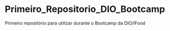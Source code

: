 # Primeiro_Repositorio_DIO_Bootcamp
Primeiro repositório para utilizar durante o Bootcamp da DIO/IFood
